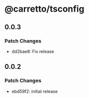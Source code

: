 # @carretto/tsconfig

## 0.0.3

### Patch Changes

- dd2bae8: Fix release

## 0.0.2

### Patch Changes

- ebd59f2: initial release
